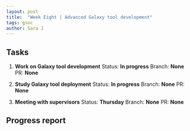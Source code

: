 ```yaml
---
layout: post
title:  "Week Eight | Advanced Galaxy tool development"
tags: gsoc
author: Sara J
---
```


## Tasks
        
1. **Work on Galaxy tool development**
    Status: **In progress**
    Branch: **None**
    PR: **None** 
    
2. **Study Galaxy tool deployment**
    Status: **In progress**
    Branch: **None**
    PR: **None** 
             
3. **Meeting with supervisors**
    Status: **Thursday**
    Branch: **None**
    PR: **None** 


## Progress report
